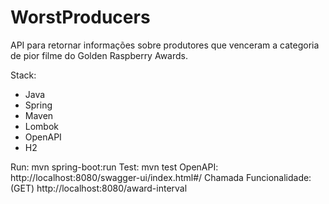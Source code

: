 # WorstProducers

API para retornar informações sobre produtores que venceram a categoria de pior filme do Golden Raspberry Awards.

Stack:
- Java
- Spring
- Maven
- Lombok
- OpenAPI
- H2

Run: mvn spring-boot:run
Test: mvn test
OpenAPI: http://localhost:8080/swagger-ui/index.html#/
Chamada Funcionalidade: (GET) http://localhost:8080/award-interval

